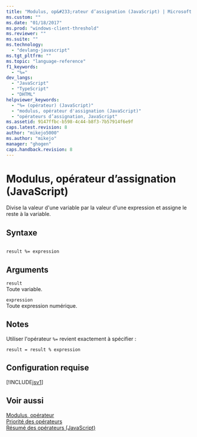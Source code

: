 ```yaml
---
title: "Modulus, op&#233;rateur d’assignation (JavaScript) | Microsoft Docs"
ms.custom: ""
ms.date: "01/18/2017"
ms.prod: "windows-client-threshold"
ms.reviewer: ""
ms.suite: ""
ms.technology: 
  - "devlang-javascript"
ms.tgt_pltfrm: ""
ms.topic: "language-reference"
f1_keywords: 
  - "%="
dev_langs: 
  - "JavaScript"
  - "TypeScript"
  - "DHTML"
helpviewer_keywords: 
  - "%= (opérateur) (JavaScript)"
  - "modulus, opérateur d'assignation (JavaScript)"
  - "opérateurs d’assignation, JavaScript"
ms.assetid: 9147ffbc-b598-4c44-b8f3-7b57914f6e9f
caps.latest.revision: 8
author: "mikejo5000"
ms.author: "mikejo"
manager: "ghogen"
caps.handback.revision: 8
---
```

# Modulus, op&#233;rateur d’assignation (JavaScript)
Divise la valeur d'une variable par la valeur d'une expression et assigne le reste à la variable.  
  
## Syntaxe  
  
```  
  
result %= expression  
```  
  
## Arguments  
 `result`  
 Toute variable.  
  
 `expression`  
 Toute expression numérique.  
  
## Notes  
 Utiliser l'opérateur `%=` revient exactement à spécifier :  
  
```  
result = result % expression  
```  
  
## Configuration requise  
 [!INCLUDE[jsv1](../../javascript/misc/includes/jsv1-md.md)]  
  
## Voir aussi  
 [Modulus, opérateur](../../javascript/reference/modulus-operator-decrementjavascript.md)   
 [Priorité des opérateurs](../../javascript/operator-subtractprecedence-javascript.md)   
 [Résumé des opérateurs \(JavaScript\)](../../javascript/misc/operator-subtractsummary-javascript.md)